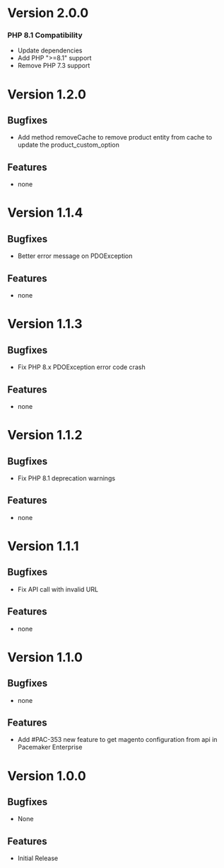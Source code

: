 # Version 2.0.0

### PHP 8.1 Compatibility

* Update dependencies
* Add PHP ">=8.1" support
* Remove PHP 7.3 support

# Version 1.2.0

## Bugfixes

* Add method removeCache to remove product entity from cache to update the product_custom_option

## Features

* none

# Version 1.1.4

## Bugfixes

* Better error message on PDOException

## Features

* none

# Version 1.1.3

## Bugfixes

* Fix PHP 8.x PDOException error code crash

## Features

* none

# Version 1.1.2

## Bugfixes

* Fix PHP 8.1 deprecation warnings

## Features

* none

# Version 1.1.1

## Bugfixes

* Fix API call with invalid URL

## Features

* none

# Version 1.1.0

## Bugfixes

* none

## Features

* Add #PAC-353 new feature to get magento configuration from api in Pacemaker Enterprise

# Version 1.0.0

## Bugfixes

* None

## Features

* Initial Release
